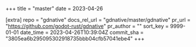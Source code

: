 +++
title = "master"
date = 2023-04-26

[extra]
repo = "gdnative"
docs_rel_url = "gdnative/master/gdnative"
pr_url = "https://github.com/godot-rust/gdnative"
pr_author = ""
sort_key = 9999-01-01
date_time = 2023-04-26T10:39:04Z
commit_sha = "3805ea6b295095302918735bbb04cfb57041ebe4"
+++


